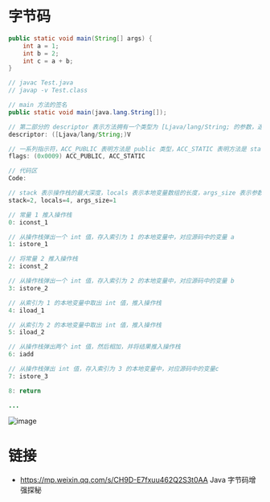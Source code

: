 # 字节码

```java
public static void main(String[] args) {
    int a = 1;
    int b = 2;
    int c = a + b;
}

// javac Test.java
// javap -v Test.class
```

```java
// main 方法的签名
public static void main(java.lang.String[]);

// 第二部分的 descriptor 表示方法拥有一个类型为 [Ljava/lang/String; 的参数，返回值类型是 V
descriptor: ([Ljava/lang/String;)V

// 一系列指示符，ACC_PUBLIC 表明方法是 public 类型，ACC_STATIC 表明方法是 static 类型
flags: (0x0009) ACC_PUBLIC, ACC_STATIC

// 代码区
Code:

// stack 表示操作栈的最大深度，locals 表示本地变量数组的长度，args_size 表示参数的个数。在指令执行过程中，所有局部变量会陆续被操作，但 args 除外，它固定放在本地变量数组索引等于 0 的位置。
stack=2, locals=4, args_size=1

// 常量 1 推入操作栈
0: iconst_1

// 从操作栈弹出一个 int 值，存入索引为 1 的本地变量中，对应源码中的变量 a
1: istore_1

// 将常量 2 推入操作栈
2: iconst_2

// 从操作栈弹出一个 int 值，存入索引为 2 的本地变量中，对应源码中的变量 b
3: istore_2

// 从索引为 1 的本地变量中取出 int 值，推入操作栈
4: iload_1

// 从索引为 2 的本地变量中取出 int 值，推入操作栈
5: iload_2

// 从操作栈弹出两个 int 值，然后相加，并将结果推入操作栈
6: iadd

// 从操作栈弹出 int 值，存入索引为 3 的本地变量中，对应源码中的变量c
7: istore_3

8: return

...
```

![image](https://user-images.githubusercontent.com/5803001/44001160-0d9cf780-9e5f-11e8-952f-6fa1fb29c0fe.png)

# 链接

- https://mp.weixin.qq.com/s/CH9D-E7fxuu462Q2S3t0AA Java 字节码增强探秘